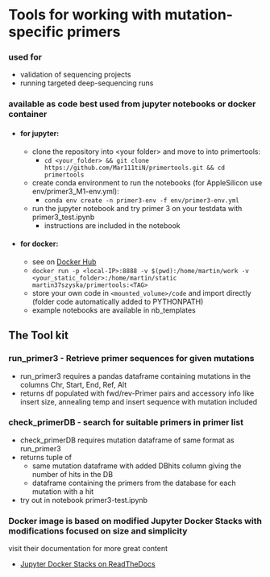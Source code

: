 # Tools for working with mutation-specific primers
### used for 
+ validation of sequencing projects
+ running targeted deep-sequencing runs

### available as code best used from jupyter notebooks or docker container
+ #### for jupyter:
   * clone the repository into \<your folder\> and move to into primertools:
      + `cd <your_folder> && git clone https://github.com/Mar111tiN/primertools.git && cd primertools`
   * create conda environment to run the notebooks (for AppleSilicon use env/primer3_M1-env.yml):
      + `conda env create -n primer3-env -f env/primer3-env.yml`
   * run the jupyter notebook and try primer 3 on your testdata with primer3_test.ipynb
      + instructions are included in the notebook 

+ #### for docker:
   * see on [Docker Hub](https://hub.docker.com/repository/docker/martin37szyska/primertools)
   * `docker run -p <local-IP>:8888 -v $(pwd):/home/martin/work -v <your_static_folder>:/home/martin/static martin37szyska/primertools:<TAG>`
   * store your own code in `<mounted_volume>/code` and import directly (folder code automatically added to PYTHONPATH)
   * example notebooks are available in nb_templates

## The Tool kit
### run_primer3 - Retrieve primer sequences for given mutations
+ run_primer3 requires a pandas dataframe containing mutations in the columns Chr, Start, End, Ref, Alt
+ returns df populated with fwd/rev-Primer pairs and accessory info like insert size, annealing temp and insert sequence with mutation included

### check_primerDB - search for suitable primers in primer list
+ check_primerDB requires mutation dataframe of same format as run_primer3
+ returns tuple of 
   * same mutation dataframe with added DBhits column giving the number of hits in the DB
   * dataframe containing the primers from the database for each mutation with a hit
+ try out in notebook primer3-test.ipynb 

### Docker image is based on modified Jupyter Docker Stacks with modifications focused on size and simplicity

visit their documentation for more great content
* [Jupyter Docker Stacks on ReadTheDocs](http://jupyter-docker-stacks.readthedocs.io/en/latest/index.html)
